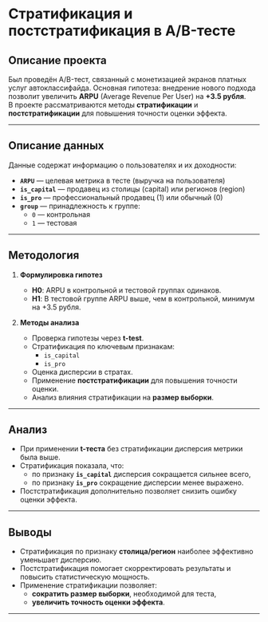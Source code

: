 # Стратификация и постстратификация в A/B-тесте

## Описание проекта
Был проведён A/B-тест, связанный с монетизацией экранов платных услуг автоклассифайда. Основная гипотеза: внедрение нового подхода позволит увеличить **ARPU** (Average Revenue Per User) на **+3.5 рубля**.  
В проекте рассматриваются методы **стратификации** и **постстратификации** для повышения точности оценки эффекта.  

---

## Описание данных
Данные содержат информацию о пользователях и их доходности:  

- **`ARPU`** — целевая метрика в тесте (выручка на пользователя)  
- **`is_capital`** — продавец из столицы (capital) или регионов (region)  
- **`is_pro`** — профессиональный продавец (1) или обычный (0)  
- **`group`** — принадлежность к группе:  
  - `0` — контрольная  
  - `1` — тестовая  

---

## Методология
1. **Формулировка гипотез**  
   - **H0**: ARPU в контрольной и тестовой группах одинаков.  
   - **H1**: В тестовой группе ARPU выше, чем в контрольной, минимум на +3.5 рубля.  

2. **Методы анализа**  
   - Проверка гипотезы через **t-test**.  
   - Стратификация по ключевым признакам:  
     - `is_capital`  
     - `is_pro`  
   - Оценка дисперсии в стратах.  
   - Применение **постстратификации** для повышения точности оценки.  
   - Анализ влияния стратификации на **размер выборки**.  

---

## Анализ
- При применении **t-теста** без стратификации дисперсия метрики была выше.  
- Стратификация показала, что:  
  - по признаку **`is_capital`** дисперсия сокращается сильнее всего,  
  - по признаку **`is_pro`** сокращение дисперсии менее выражено.  
- Постстратификация дополнительно позволяет снизить ошибку оценки эффекта.  

---

## Выводы
- Стратификация по признаку **столица/регион** наиболее эффективно уменьшает дисперсию.  
- Постстратификация помогает скорректировать результаты и повысить статистическую мощность.  
- Применение стратификации позволяет:  
  - **сократить размер выборки**, необходимой для теста,  
  - **увеличить точность оценки эффекта**.  

---
